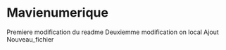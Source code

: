 # Mavienumerique
Premiere modification du readme
Deuxiemme modification on local
Ajout Nouveau_fichier
